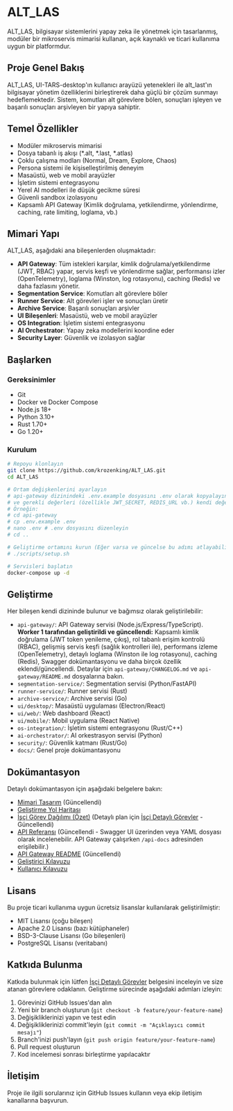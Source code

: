 # ALT_LAS

ALT_LAS, bilgisayar sistemlerini yapay zeka ile yönetmek için tasarlanmış, modüler bir mikroservis mimarisi kullanan, açık kaynaklı ve ticari kullanıma uygun bir platformdur.

## Proje Genel Bakış

ALT_LAS, UI-TARS-desktop'ın kullanıcı arayüzü yetenekleri ile alt_last'ın bilgisayar yönetim özelliklerini birleştirerek daha güçlü bir çözüm sunmayı hedeflemektedir. Sistem, komutları alt görevlere bölen, sonuçları işleyen ve başarılı sonuçları arşivleyen bir yapıya sahiptir.

## Temel Özellikler

- Modüler mikroservis mimarisi
- Dosya tabanlı iş akışı (*.alt, *.last, *.atlas)
- Çoklu çalışma modları (Normal, Dream, Explore, Chaos)
- Persona sistemi ile kişiselleştirilmiş deneyim
- Masaüstü, web ve mobil arayüzler
- İşletim sistemi entegrasyonu
- Yerel AI modelleri ile düşük gecikme süresi
- Güvenli sandbox izolasyonu
- Kapsamlı API Gateway (Kimlik doğrulama, yetkilendirme, yönlendirme, caching, rate limiting, loglama, vb.)

## Mimari Yapı

ALT_LAS, aşağıdaki ana bileşenlerden oluşmaktadır:

- **API Gateway**: Tüm istekleri karşılar, kimlik doğrulama/yetkilendirme (JWT, RBAC) yapar, servis keşfi ve yönlendirme sağlar, performansı izler (OpenTelemetry), loglama (Winston, log rotasyonu), caching (Redis) ve daha fazlasını yönetir.
- **Segmentation Service**: Komutları alt görevlere böler
- **Runner Service**: Alt görevleri işler ve sonuçları üretir
- **Archive Service**: Başarılı sonuçları arşivler
- **UI Bileşenleri**: Masaüstü, web ve mobil arayüzler
- **OS Integration**: İşletim sistemi entegrasyonu
- **AI Orchestrator**: Yapay zeka modellerini koordine eder
- **Security Layer**: Güvenlik ve izolasyon sağlar

## Başlarken

### Gereksinimler

- Git
- Docker ve Docker Compose
- Node.js 18+
- Python 3.10+
- Rust 1.70+
- Go 1.20+

### Kurulum

```bash
# Repoyu klonlayın
git clone https://github.com/krozenking/ALT_LAS.git
cd ALT_LAS

# Ortam değişkenlerini ayarlayın
# api-gateway dizinindeki .env.example dosyasını .env olarak kopyalayın
# ve gerekli değerleri (özellikle JWT_SECRET, REDIS_URL vb.) kendi değerlerinizle güncelleyin.
# Örneğin:
# cd api-gateway
# cp .env.example .env
# nano .env # .env dosyasını düzenleyin
# cd ..

# Geliştirme ortamını kurun (Eğer varsa ve güncelse bu adımı atlayabilirsiniz)
# ./scripts/setup.sh 

# Servisleri başlatın
docker-compose up -d
```

## Geliştirme

Her bileşen kendi dizininde bulunur ve bağımsız olarak geliştirilebilir:

- `api-gateway/`: API Gateway servisi (Node.js/Express/TypeScript). **Worker 1 tarafından geliştirildi ve güncellendi:** Kapsamlı kimlik doğrulama (JWT token yenileme, çıkış), rol tabanlı erişim kontrolü (RBAC), gelişmiş servis keşfi (sağlık kontrolleri ile), performans izleme (OpenTelemetry), detaylı loglama (Winston ile log rotasyonu), caching (Redis), Swagger dokümantasyonu ve daha birçok özellik eklendi/güncellendi. Detaylar için `api-gateway/CHANGELOG.md` ve `api-gateway/README.md` dosyalarına bakın.
- `segmentation-service/`: Segmentation servisi (Python/FastAPI)
- `runner-service/`: Runner servisi (Rust)
- `archive-service/`: Archive servisi (Go)
- `ui/desktop/`: Masaüstü uygulaması (Electron/React)
- `ui/web/`: Web dashboard (React)
- `ui/mobile/`: Mobil uygulama (React Native)
- `os-integration/`: İşletim sistemi entegrasyonu (Rust/C++)
- `ai-orchestrator/`: AI orkestrasyon servisi (Python)
- `security/`: Güvenlik katmanı (Rust/Go)
- `docs/`: Genel proje dokümantasyonu

## Dokümantasyon

Detaylı dokümantasyon için aşağıdaki belgelere bakın:

- [Mimari Tasarım](architecture.md) (Güncellendi)
- [Geliştirme Yol Haritası](roadmap.md)
- [İşçi Görev Dağılımı (Özet)](worker_tasks.md) (Detaylı plan için [İşçi Detaylı Görevler](worker_tasks_detailed.md) - Güncellendi)
- [API Referansı](api-gateway/swagger.yaml) (Güncellendi - Swagger UI üzerinden veya YAML dosyası olarak incelenebilir. API Gateway çalışırken `/api-docs` adresinden erişilebilir.)
- [API Gateway README](api-gateway/README.md) (Güncellendi)
- [Geliştirici Kılavuzu](docs/developer-guide.md)
- [Kullanıcı Kılavuzu](docs/user-guide.md)

## Lisans

Bu proje ticari kullanıma uygun ücretsiz lisanslar kullanılarak geliştirilmiştir:

- MIT Lisansı (çoğu bileşen)
- Apache 2.0 Lisansı (bazı kütüphaneler)
- BSD-3-Clause Lisansı (Go bileşenleri)
- PostgreSQL Lisansı (veritabanı)

## Katkıda Bulunma

Katkıda bulunmak için lütfen [İşçi Detaylı Görevler](worker_tasks_detailed.md) belgesini inceleyin ve size atanan görevlere odaklanın. Geliştirme sürecinde aşağıdaki adımları izleyin:

1. Görevinizi GitHub Issues'dan alın
2. Yeni bir branch oluşturun (`git checkout -b feature/your-feature-name`)
3. Değişikliklerinizi yapın ve test edin
4. Değişikliklerinizi commit'leyin (`git commit -m "Açıklayıcı commit mesajı"`)
5. Branch'inizi push'layın (`git push origin feature/your-feature-name`)
6. Pull request oluşturun
7. Kod incelemesi sonrası birleştirme yapılacaktır

## İletişim

Proje ile ilgili sorularınız için GitHub Issues kullanın veya ekip iletişim kanallarına başvurun.

